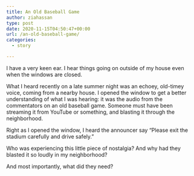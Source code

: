 ```yaml
---
title: An Old Baseball Game
author: ziahassan
type: post
date: 2020-11-15T04:50:47+00:00
url: /an-old-baseball-game/
categories:
  - story

---
```

I have a very keen ear. I hear things going on outside of my house even when the windows are closed.

What I heard recently on a late summer night was an echoey, old-timey voice, coming from a nearby house. I opened the window to get a better understanding of what I was hearing: it was the audio from the commentators on an old baseball game. Someone must have been streaming it from YouTube or something, and blasting it through the neighborhood.

Right as I opened the window, I heard the announcer say “Please exit the stadium carefully and drive safely.&#8221;

Who was experiencing this little piece of nostalgia? And why had they blasted it so loudly in my neighborhood? 

And most importantly, what did they need?